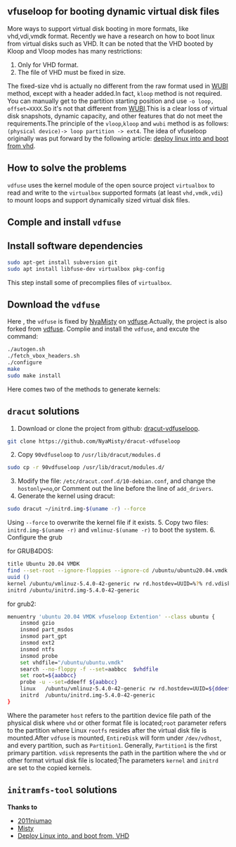 
## vfuseloop for booting dynamic virtual disk files
More ways to support virtual disk booting in more formats, like vhd,vdi,vmdk format.
Recently we have a research on how to boot linux from virtual disks such as VHD. It can be noted that the VHD booted by Kloop and Vloop modes has many restrictions:
1. Only for VHD format.
2. The file of VHD must be fixed in size.

The fixed-size vhd is actually no different from the raw format used in [WUBI](https://github.com/hakuna-m/wubiuefi/wiki) method, except with a header added.In fact, `kloop` method is not required. You can manually get to the partition starting position and use `-o loop, offset=XXXX`.So it's not that different from [WUBI](https://github.com/hakuna-m/wubiuefi/wiki).This is a clear loss of virtual disk snapshots, dynamic capacity, and other features that do not meet the requirements.The principle of the `vloop`,`kloop` and `wubi` method is as follows:
`(physical device)-> loop partition -> ext4`. The idea of vfuseloop originally was put forward by the following article: [deploy linux into and boot from vhd](https://unix.stackexchange.com/questions/309900/deploy-linux-into-and-boot-from-vhd/465215#465215).  

## How to solve the problems

`vdfuse` uses the kernel module of the open source project `virtualbox` to read and write to the `virtualbox` supported formats (at least `vhd,vmdk,vdi`) to mount loops and support dynamically sized virtual disk files. 

## Comple and install `vdfuse`

## Install software dependencies
```bash
sudo apt-get install subversion git
sudo apt install libfuse-dev virtualbox pkg-config
```
This step install some of precomplies files of `virtualbox`.
## Download the `vdfuse`
Here , the `vdfuse` is fixed by [NyaMisty](https://github.com/NyaMisty/) on [vdfuse](https://github.com/NyaMisty/vdfuse).Actually, the project is also forked from [vdfuse](https://github.com/NyaMisty/vdfuse).
Complie and install the `vdfuse`, and excute the command:
```bash
./autogen.sh
./fetch_vbox_headers.sh
./configure
make
sudo make install
```
Here comes two of the methods to generate kernels:

## `dracut` solutions
1. Download or clone the project from github: [dracut-vdfuseloop](https://github.com/NyaMisty/dracut-vdfuseloop).
```bash
git clone https://github.com/NyaMisty/dracut-vdfuseloop
```
2. Copy `90vdfuseloop` to `/usr/lib/dracut/modules.d`
```bash
sudo cp -r 90vdfuseloop /usr/lib/dracut/modules.d/
```
3. Modify the file: `/etc/dracut.conf.d/10-debian.conf`, and change the `hostonly=no`,or Comment out the line before the line of `add_drivers`.
4. Generate the kernel using dracut:
```bash
sudo dracut ~/initrd.img-$(uname -r) --force
```
Using `--force` to overwrite the kernel file if it exists.
5. Copy two files: `initrd.img-$(uname -r)` and `vmlinuz-$(uname -r)` to boot the system.
6. Configure the grub

for GRUB4DOS:
```bash
title Ubuntu 20.04 VMDK
find --set-root --ignore-floppies --ignore-cd /ubuntu/ubuntu20.04.vmdk
uuid ()
kernel /ubuntu/vmlinuz-5.4.0-42-generic rw rd.hostdev=UUID=%?% rd.vdisk=/ubuntu/ubuntu.vmdk rd.vdloop=/dev/vdhost/Partition1 rd.debug rd.shell verbose nomodeset
initrd /ubuntu/initrd.img-5.4.0-42-generic
```

for grub2:
```bash
menuentry 'ubuntu 20.04 VMDK vfuseloop Extention' --class ubuntu {
    insmod gzio
    insmod part_msdos
    insmod part_gpt
    insmod ext2
    insmod ntfs
    insmod probe
    set vhdfile="/ubuntu/ubuntu.vmdk"
    search --no-floppy -f --set=aabbcc  $vhdfile
    set root=${aabbcc}
    probe -u --set=ddeeff ${aabbcc}
    linux	/ubuntu/vmlinuz-5.4.0-42-generic rw rd.hostdev=UUID=${ddeeff} rd.vdloop=/dev/vdhost/Partition1 rd.vdisk=$vhdfile rd.debug rd.shell 
    initrd	/ubuntu/initrd.img-5.4.0-42-generic
}
```
Where the parameter `host` refers to the partition device file path of the physical disk where `vhd` or other format file is located;`root` parameter refers to the partition where Linux `rootfs` resides after the virtual disk file is mounted.After `vdfuse` is mounted, `EntireDisk` will form under `/dev/vdhost`, and every partition, such as `Partition1`. Generally, `Partition1` is the first primary partition. `vdisk` represents the path in the partition where the `vhd` or other format virtual disk file is located;The parameters `kernel` and `initrd` are set to the copied kernels.

## `initramfs-tool` solutions

**Thanks to**
+ [2011niumao](http://wuyou.net/home.php?mod=space&uid=434443)
+ [Misty](http://wuyou.net/home.php?mod=space&uid=412891)
+ [Deploy Linux into, and boot from, VHD](https://unix.stackexchange.com/questions/309900/deploy-linux-into-and-boot-from-vhd/465215#465215)
